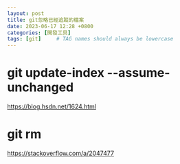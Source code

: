 ```yaml
---
layout: post
title: git忽略已經追蹤的檔案
date: 2023-06-17 12:28 +0800
categories: [開發工具]
tags: [git]     # TAG names should always be lowercase
---
```


# git update-index --assume-unchanged
https://blog.hsdn.net/1624.html

# git rm
https://stackoverflow.com/a/2047477